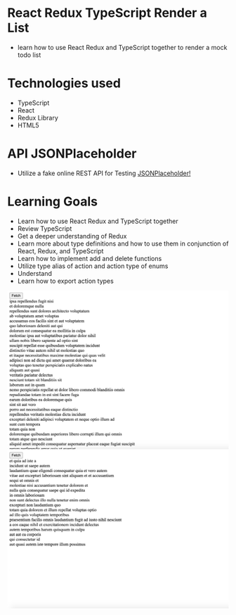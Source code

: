 
# React Redux TypeScript Render a List
* learn how to use React Redux and TypeScript together to render a mock todo list

# Technologies used
* TypeScript
* React
* Redux Library
* HTML5

# API JSONPlaceholder
* Utilize a fake online REST API for Testing
[JSONPlaceholder!](https://jsonplaceholder.typicode.com/)

# Learning Goals
* Learn how to use React Redux and TypeScript together
* Review TypeScript
* Get a deeper understanding of Redux
* Learn more about type definitions and how to use them in conjunction of React, Redux, and TypeScript
* Learn how to implement add and delete functions
* Utilize type alias of action and action type of enums 
* Understand 
* Learn how to export action types

![Full render list](full.png)
![short render list](short.png)

